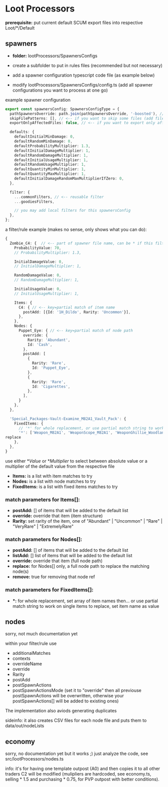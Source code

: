 # Loot Processors

**prerequisite:** put current default SCUM export files into respective Loot/\*/Default

## spawners

- **folder:** lootProcessors/SpawnersConfigs

- create a subfolder to put in rules files (recommended but not necessary)
- add a spawner configuration typescript code file (as example below)
- modify lootProcessors/SpawnersConfigs/config.ts (add all spawner configurations you want to process at one go)

example spawner configuration

```typescript
export const spawnersConfig: SpawnersConfigType = {
  pathSpawnersOverride: path.join(pathSpawnersOverride, '-boosted'), // <<- set output folder name
  skipFilePatterns: [], // <-- if you want to skip some files (add file name parts)
  exportOnlyAffectedFiles: false, // <-- if you want to export only affected files

  defaults: {
    defaultInitialMinDamage: 0,
    defaultRandomMinDamage: 0,
    defaultProbabilityMultiplier: 1.3,
    defaultInitialDamageMultiplier: 1,
    defaultRandomDamageMultiplier: 1,
    defaultInitialUsageMultiplier: 1,
    defaultRandomUsageMultiplier: 1,
    defaultQuantityMinMultiplier: 1,
    defaultQuantityMaxMultiplier: 1,
    defaultInitialDamageRandomMaxMultiplierIfZero: 0,
  },

  filter: {
    ...commonFilters, // <-- reusable filter
    ...goodiesFilters,

    // you may add local filters for this spawnersConfig
  },
};
```

a filter/rule example (makes no sense, only shows what you can do):

```typescript
{
  Zombie_C4: {  // <-- part of spawner file name, can be * if this filter is for all files
    ProbabilityValue: 70,
    // ProbabilityMultiplier: 1.3,

    InitialDamageValue: 0,
    // InitialDamageMultiplier: 1,

    RandomDamageValue: 0,
    // RandomDamageMultiplier: 1,

    InitialUsageValue: 0,
    // InitialUsageMultiplier: 1,

    Items: {
      C4: { // <-- key=partial match of item name
        postAdd: [{Id: '1H_Dildo', Rarity: 'Uncommon'}],
      },
    },
    Nodes: {
      Puppet_Eye: { // <-- key=partial match of node path
        override: {
          Rarity: 'Abundant',
          Id: 'Cash',
        },
        postAdd: [
          {
            Rarity: 'Rare',
            Id: 'Puppet_Eye',
          },
          {
            Rarity: 'Rare',
            Id: 'Cigarettes',
          },
        ],
      }
    },
  },

  'Special_Packages-Vault-Examine_M82A1_Vault_Pack': {
    FixedItems: {
      // '*' for whole replacement, or use partial match string to work on single items to replace
      '*': ['Weapon_M82A1', 'WeaponScope_M82A1', 'WeaponGhillie_Woodland'],
replace
    },
  },
}
```

use either \*_Value_ or \*_Multiplier_ to select between absolute value or a multiplier of the default value from the respective file

- **Items:** is a list with item matches to try
- **Nodes:** is a list with node matches to try
- **FixedItems:** is a list with fixed items matches to try

### match parameters for Items[]:

- **postAdd:** [] of items that will be added to the default list
- **override:** override that item (item structure)
- **Rarity:** set rarity of the item, one of "Abundant" | "Uncommon" | "Rare" | "VeryRare" | "ExtremelyRare"

### match parameters for Nodes[]:

- **postAdd:** [] of items that will be added to the default list
- **listAdd:** [] list of items that will be added to the default list
- **override:** override that item (full node path)
- **replace:** for Nodes[] only, a full node path to replace the matching node(s)
- **remove:** true for removing that node ref

### match parameters for FixedItems[]:

- **\*:** for whole replacement, set array of item names then...
  or use partial match string to work on single items to replace, set item name as value

## nodes

sorry, not much documentation yet

within your filter/rule use

- additionalMatches
- contexts
- overrideName
- override
- Rarity
- postAdd
- postSpawnActions
- postSpawnActionsMode (set it to "override" then all previouse postSpawnActions will be overwritten, otherwise your postSpawnActions[] will be added to existing ones)

The implementation also aviods generating duplicates

sideinfo: it also creates CSV files for each node file and puts them to data/out/nodeLists

## economy

sorry, no documentation yet
but it works ;) just analyze the code, see src/lootProcessors/nodes.ts

info: it's for having one template outpost (A0) and then copies it to all other traders
C2 will be modified (mulipliers are hardcoded, see economy.ts, selling \* 1.5 and purchasing \* 0.75, for PVP outpost with better conditions).

